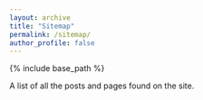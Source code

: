 ```yaml
---
layout: archive
title: "Sitemap"
permalink: /sitemap/
author_profile: false
---
```


{% include base_path %}

A list of all the posts and pages found on the site.
